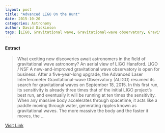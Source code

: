 ```yaml
---
layout: post
title: "Advanced LIGO On the Hunt"
date: 2015-10-20
categories: Astronomy
author: David Dickinson
tags: [LIGO, Gravitational wave, Gravitational-wave observatory, Gravitational-wave astronomy, EinsteinHome, Astronomy, Physical cosmology, Natural philosophy, Astrophysics, Applied and interdisciplinary physics, General relativity, Gravitation, Outer space, Spacetime, Physical sciences, Physics]
---
```





#### Extract
>What exciting new discoveries await astronomers in the field of gravitational wave astronomy?
An aerial view of LIGO Hansford.  LIGO / NSF
A new-and-improved gravitational wave observatory is open for business. After a five-year-long upgrade, the Advanced Laser Interferometer Gravitational-wave Observatory (ALIGO) resumed its search for gravitational waves on September 18, 2015. In this first run, its sensitivity is already three times that of the initial LIGO project’s best run, and eventually it will be running at ten times the sensitivity.
When any massive body accelerates through spacetime, it acts like a paddle moving through water, generating ripples known as gravitational waves. The more massive the body and the faster it moves, the ...



[Visit Link](http://www.skyandtelescope.com/astronomy-news/advanced-ligo-switches-on-10142015/)


